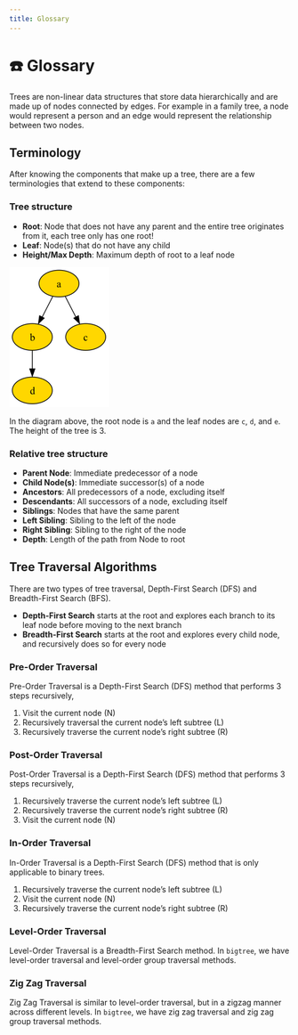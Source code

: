 ```yaml
---
title: Glossary
---
```


# ☎️ Glossary

Trees are non-linear data structures that store data hierarchically and are made up of nodes
connected by edges. For example in a family tree, a node would represent a person and an edge
would represent the relationship between two nodes.

## Terminology

After knowing the components that make up a tree, there are a few terminologies
that extend to these components:

### Tree structure

- **Root**: Node that does not have any parent and the entire tree originates from it,
each tree only has one root!
- **Leaf**: Node(s) that do not have any child
- **Height/Max Depth**: Maximum depth of root to a leaf node

![Sample Tree Output](https://github.com/kayjan/bigtree/raw/master/assets/demo/tree.png "Sample tree output")

In the diagram above, the root node is `a` and the leaf nodes are `c`, `d`, and `e`.
The height of the tree is 3.

### Relative tree structure

- **Parent Node**: Immediate predecessor of a node
- **Child Node(s)**: Immediate successor(s) of a node
- **Ancestors**: All predecessors of a node, excluding itself
- **Descendants**: All successors of a node, excluding itself
- **Siblings**: Nodes that have the same parent
- **Left Sibling**: Sibling to the left of the node
- **Right Sibling**: Sibling to the right of the node
- **Depth**: Length of the path from Node to root

## Tree Traversal Algorithms

There are two types of tree traversal, Depth-First Search (DFS) and Breadth-First Search (BFS).

- **Depth-First Search** starts at the root and explores each branch to its leaf node before
moving to the next branch
- **Breadth-First Search** starts at the root and explores every child node, and recursively
does so for every node

### Pre-Order Traversal

Pre-Order Traversal is a Depth-First Search (DFS) method that performs 3 steps recursively,

1. Visit the current node (N)
2. Recursively traversal the current node’s left subtree (L)
3. Recursively traverse the current node’s right subtree (R)

### Post-Order Traversal
Post-Order Traversal is a Depth-First Search (DFS) method that performs 3 steps recursively,

1. Recursively traverse the current node’s left subtree (L)
2. Recursively traverse the current node’s right subtree (R)
3. Visit the current node (N)

### In-Order Traversal

In-Order Traversal is a Depth-First Search (DFS) method that is only applicable to binary trees.

1. Recursively traverse the current node’s left subtree (L)
2. Visit the current node (N)
3. Recursively traverse the current node’s right subtree (R)

### Level-Order Traversal

Level-Order Traversal is a Breadth-First Search method.
In `bigtree`, we have level-order traversal and level-order group traversal methods.

### Zig Zag Traversal

Zig Zag Traversal is similar to level-order traversal, but in a zigzag manner across different levels.
In `bigtree`, we have zig zag traversal and zig zag group traversal methods.
